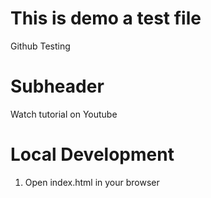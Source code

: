 # This is demo a test file

Github Testing 

# Subheader 

Watch tutorial on Youtube

# Local Development 

1. Open index.html in your browser 

